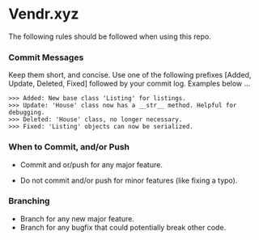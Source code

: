 # Vendr.xyz

The following rules should be followed when using this repo.


### Commit Messages

Keep them short, and concise. Use one of the following prefixes [Added, Update, Deleted, Fixed] followed by your commit log. Examples below ...

```
>>> Added: New base class 'Listing' for listings.
>>> Update: 'House' class now has a __str__ method. Helpful for debugging.
>>> Deleted: 'House' class, no longer necessary.
>>> Fixed: 'Listing' objects can now be serialized.
```


### When to Commit, and/or Push

* Commit and or/push for any major feature.

* Do not commit and/or push for minor features (like fixing a typo).




### Branching

* Branch for any new major feature.
* Branch for any bugfix that could potentially break other code.
